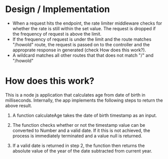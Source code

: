 # Design / Implementation

-   When a request hits the endpoint, the rate limiter middleware checks for whether the rate
    is still within the set value. The request is dropped if the frequency of request is above
    the limit.
-   If the frequency of request is under the limit and the route matches "/howold" route, the 
    request is passed on to the controller and the approprate response in generated 
    (check How does this work?).
-   A wildcard matches all other routes that that does not match "/" and "/howold"



# How does this work?
This is a node js application that calculates age from date of birth in milliseconds.
Internally, the app implements the following steps to return the above result.

1. A function calculateAge takes the date of birth timestamp as an input.

2. The function checks whether or not the timestamp value can be converted to Number 
   and a valid date. If it this is not achieved, the process is immediately
   terminated and a value null is returned.

3. If a valid date is returned in step 2, the function then returns the absolute value of
   the year of the date subtracted from current year.

